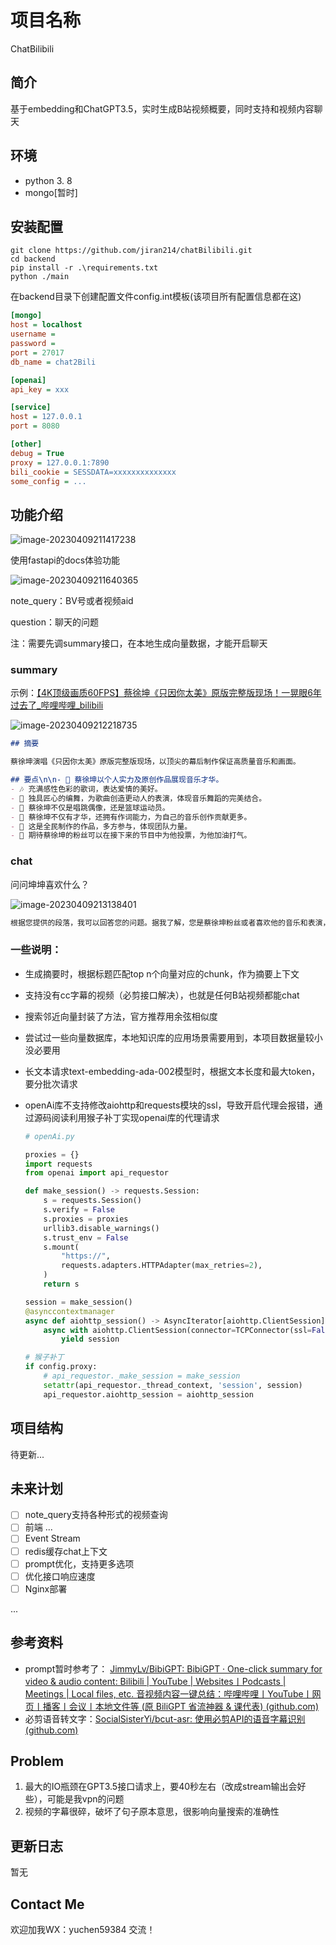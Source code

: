 # 项目名称

ChatBilibili

## 简介

基于embedding和ChatGPT3.5，实时生成B站视频概要，同时支持和视频内容聊天

## 环境

- python 3. 8
- mongo[暂时]

## 安装配置

```
git clone https://github.com/jiran214/chatBilibili.git
cd backend
pip install -r .\requirements.txt
python ./main
```

在backend目录下创建配置文件config.int模板(该项目所有配置信息都在这)

```ini
[mongo]
host = localhost
username =
password =
port = 27017
db_name = chat2Bili

[openai]
api_key = xxx

[service]
host = 127.0.0.1
port = 8080

[other]
debug = True  
proxy = 127.0.0.1:7890
bili_cookie = SESSDATA=xxxxxxxxxxxxxx
some_config = ...
```



## 功能介绍

![image-20230409211417238](https://raw.githubusercontent.com/chatBilibili/main/public/image-20230409211417238.png)

使用fastapi的docs体验功能

![image-20230409211640365](https://raw.githubusercontent.com/chatBilibili/main/public/image-20230409211640365.png)

note_query：BV号或者视频aid

question：聊天的问题

注：需要先调summary接口，在本地生成向量数据，才能开启聊天

### summary

示例：[【4K顶级画质60FPS】蔡徐坤《只因你太美》原版完整版现场！一晃眼6年过去了_哔哩哔哩_bilibili](https://www.bilibili.com/video/BV1ct4y1n7t9/?spm_id_from=333.337.search-card.all.click&vd_source=df965f3f6f275f55ae2075576c0f4750)

![image-20230409212218735](https://raw.githubusercontent.com/chatBilibili/main/public/image-20230409212218735.png)

```markdown
## 摘要

蔡徐坤演唱《只因你太美》原版完整版现场，以顶尖的幕后制作保证高质量音乐和画面。

## 要点\n\n- 🎤 蔡徐坤以个人实力及原创作品展现音乐才华。
- 🎶 充满感性色彩的歌词，表达爱情的美好。
- 💃 独具匠心的编舞，为歌曲创造更动人的表演，体现音乐舞蹈的完美结合。
- 🏀 蔡徐坤不仅是唱跳偶像，还是篮球运动员。
- 📝 蔡徐坤不仅有才华，还拥有作词能力，为自己的音乐创作贡献更多。
- 🤝 这是全民制作的作品，多方参与，体现团队力量。
- 🎉 期待蔡徐坤的粉丝可以在接下来的节目中为他投票，为他加油打气。
```

### chat

问问坤坤喜欢什么？

![image-20230409213138401](https://raw.githubusercontent.com/chatBilibili/main/public/image-20230409213138401.png)

```markdown
根据您提供的段落，我可以回答您的问题。据我了解，您是蔡徐坤粉丝或者喜欢他的音乐和表演，因为这些段落包含了一些与他相关的话题。蔡徐坤擅长的方面包括唱跳 rap、篮球、以及作曲编舞的原创作品。在他的歌曲中，\"只因你太美\" 和 \"who you\" 这两首歌深受粉丝们的喜爱，并且他还制作了很多自己的作词。如果您是蔡徐坤的粉丝，那么您应该期待他在未来的节目中的表现，并多多为他投票，以支持他的音乐事业。综上所述，蔡徐坤擅长的方面主要集中在音乐表演和篮球方面。
```

### 一些说明：

- 生成摘要时，根据标题匹配top n个向量对应的chunk，作为摘要上下文

- 支持没有cc字幕的视频（必剪接口解决），也就是任何B站视频都能chat

- 搜索邻近向量封装了方法，官方推荐用余弦相似度

- 尝试过一些向量数据库，本地知识库的应用场景需要用到，本项目数据量较小没必要用

- 长文本请求text-embedding-ada-002模型时，根据文本长度和最大token，要分批次请求

- openAi库不支持修改aiohttp和requests模块的ssl，导致开启代理会报错，通过源码阅读利用猴子补丁实现openai库的代理请求

  ```python
  # openAi.py
  
  proxies = {}
  import requests
  from openai import api_requestor
  
  def make_session() -> requests.Session:
      s = requests.Session()
      s.verify = False
      s.proxies = proxies
      urllib3.disable_warnings()
      s.trust_env = False
      s.mount(
          "https://",
          requests.adapters.HTTPAdapter(max_retries=2),
      )
      return s
  
  session = make_session()
  @asynccontextmanager
  async def aiohttp_session() -> AsyncIterator[aiohttp.ClientSession]:
      async with aiohttp.ClientSession(connector=TCPConnector(ssl=False)) as session:
          yield session
  
  # 猴子补丁
  if config.proxy:
      # api_requestor._make_session = make_session
      setattr(api_requestor._thread_context, 'session', session)
      api_requestor.aiohttp_session = aiohttp_session
  ```

## 项目结构

待更新...

## 未来计划

- [ ] note_query支持各种形式的视频查询
- [ ] 前端 ...
- [ ] Event Stream
- [ ] redis缓存chat上下文
- [ ] prompt优化，支持更多选项
- [ ] 优化接口响应速度
- [ ] Nginx部署

...

## 参考资料

- prompt暂时参考了： [JimmyLv/BibiGPT: BibiGPT · One-click summary for video & audio content: Bilibili | YouTube | Websites丨Podcasts | Meetings | Local files, etc. 音视频内容一键总结：哔哩哔哩丨YouTube丨网页丨播客丨会议丨本地文件等 (原 BiliGPT 省流神器 & 课代表) (github.com)](https://github.com/JimmyLv/BibiGPT)
- 必剪语音转文字：[SocialSisterYi/bcut-asr: 使用必剪API的语音字幕识别 (github.com)](https://github.com/SocialSisterYi/bcut-asr)

## Problem

1. 最大的IO瓶颈在GPT3.5接口请求上，要40秒左右（改成stream输出会好些），可能是我vpn的问题
2. 视频的字幕很碎，破坏了句子原本意思，很影响向量搜索的准确性

## 更新日志

暂无

## Contact Me

欢迎加我WX：yuchen59384 交流！